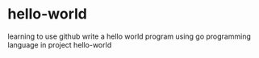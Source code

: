 # hello-world
learning to use github 
write a hello world program using go programming language in project hello-world
